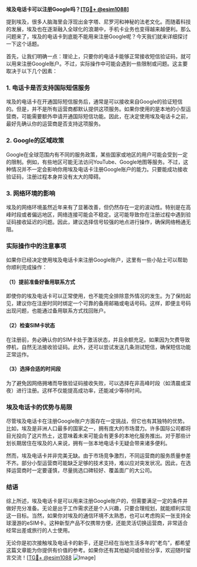 **埃及电话卡可以注册Google吗？[[TG💪+ @esim1088](https://t.me/s/esim1088)]**

提到埃及，很多人脑海里会浮现出金字塔、尼罗河和神秘的法老文化。而随着科技的发展，埃及也在逐渐融入全球化的浪潮中，手机卡业务也变得越来越便利。那么问题来了，埃及的电话卡到底能不能用来注册Google呢？今天我们就来详细探讨一下这个话题。

首先，让我们明确一点：理论上，只要你的电话卡能够正常接收短信验证码，就可以用来注册Google账户。不过，实际操作中可能会遇到一些限制或问题。这主要取决于以下几个因素：

### 1. 电话卡是否支持国际短信服务

埃及的电话卡在开通国际短信服务后，通常是可以接收来自Google的验证短信的。但是，并不是所有运营商都默认提供这项服务。如果你使用的是本地的小型运营商，可能需要额外申请开通国际短信功能。因此，在决定使用埃及电话卡之前，最好先确认你的运营商是否支持这项服务。

### 2. Google的区域政策

Google在全球范围内有不同的服务政策，某些国家或地区的用户可能会受到一定的限制。例如，有些地区可能无法访问YouTube、Google地图等服务。不过，这种情况并不一定会影响你用埃及电话卡注册Google账户的能力。只要能成功接收验证码，注册过程本身并没有太大的障碍。

### 3. 网络环境的影响

埃及的网络环境虽然近年来有了显著改善，但仍然存在一定的波动性。特别是在高峰时段或者偏远地区，网络连接可能会不稳定。这可能导致你在注册过程中遇到验证码接收延迟的问题。因此，建议选择信号较强的地点进行操作，确保网络畅通无阻。

### 实际操作中的注意事项

如果你已经决定使用埃及电话卡来注册Google账户，这里有一些小贴士可以帮助你顺利完成操作：

#### （1）提前准备好备用联系方式

即使你的埃及电话卡可以正常使用，也不能完全排除意外情况的发生。为了保险起见，建议你在注册时同时绑定一个可靠的备用邮箱或电话号码。这样，即便主号码出现问题，也能通过备用联系方式找回账户。

#### （2）检查SIM卡状态

在注册前，务必确认你的SIM卡处于激活状态，并且余额充足。如果因为欠费导致停机，自然无法接收验证码。此外，还可以尝试发送几条测试短信，确保短信功能正常运作。

#### （3）选择合适的时间段

为了避免因网络拥堵而导致验证码接收失败，可以选择在非高峰时段（如清晨或深夜）进行注册。这样不仅能提高成功率，还能减少等待时间。

### 埃及电话卡的优势与局限

尽管埃及电话卡在注册Google账户方面存在一定挑战，但它也有其独特的优势。比如，埃及是非洲人口最多的国家之一，拥有庞大的市场潜力。许多国际公司都将目光投向了这片热土，这意味着未来可能会有更多的本地化服务推出。对于那些计划长期居住在埃及的人来说，拥有一张本地电话卡无疑会带来诸多便利。

然而，埃及电话卡并非完美无缺。由于市场竞争激烈，不同运营商的服务质量参差不齐。部分小型运营商可能缺乏足够的技术支持，难以应对突发状况。因此，在选择运营商时一定要谨慎，尽量挑选口碑较好、覆盖面广的大公司。

### 结语

综上所述，埃及电话卡是可以用来注册Google账户的，但需要满足一定的条件并做好充分准备。无论是出于工作需求还是个人兴趣，只要合理规划，就能顺利实现这一目标。当然，如果你对埃及的通信环境不太熟悉，也可以考虑购买一张支持全球漫游的eSIM卡。这种新型产品不仅携带方便，还能灵活切换运营商，非常适合经常出差或旅行的人士使用。

无论你是初次接触埃及电话卡的新手，还是已经在当地生活多年的“老鸟”，都希望这篇文章能为你提供有价值的参考。如果你还有其他疑问或经验分享，欢迎随时留言交流！[[TG💪+ @esim1088](https://t.me/s/esim1088) ![Image](https://i.postimg.cc/4NQfJmqS/Snipaste-2025-05-13-00-14-12.png)]